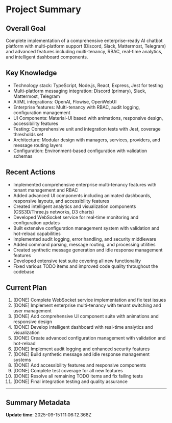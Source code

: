 # Project Summary

## Overall Goal
Complete implementation of a comprehensive enterprise-ready AI chatbot platform with multi-platform support (Discord, Slack, Mattermost, Telegram) and advanced features including multi-tenancy, RBAC, real-time analytics, and intelligent dashboard components.

## Key Knowledge
- Technology stack: TypeScript, Node.js, React, Express, Jest for testing
- Multi-platform messaging integration: Discord (primary), Slack, Mattermost, Telegram
- AI/ML integrations: OpenAI, Flowise, OpenWebUI
- Enterprise features: Multi-tenancy with RBAC, audit logging, configuration management
- UI Components: Material-UI based with animations, responsive design, accessibility features
- Testing: Comprehensive unit and integration tests with Jest, coverage thresholds set
- Architecture: Modular design with managers, services, providers, and message routing layers
- Configuration: Environment-based configuration with validation schemas

## Recent Actions
- Implemented comprehensive enterprise multi-tenancy features with tenant management and RBAC
- Added advanced UI components including animated dashboards, responsive layouts, and accessibility features
- Created intelligent analytics and visualization components (CSS3D/Three.js networks, D3 charts)
- Developed WebSocket service for real-time monitoring and configuration updates
- Built extensive configuration management system with validation and hot-reload capabilities
- Implemented audit logging, error handling, and security middleware
- Added command parsing, message routing, and processing utilities
- Created synthetic message generation and idle response management features
- Developed extensive test suite covering all new functionality
- Fixed various TODO items and improved code quality throughout the codebase

## Current Plan
1. [DONE] Complete WebSocket service implementation and fix test issues
2. [DONE] Implement enterprise multi-tenancy with tenant switching and user management
3. [DONE] Add comprehensive UI component suite with animations and responsive design
4. [DONE] Develop intelligent dashboard with real-time analytics and visualization
5. [DONE] Create advanced configuration management with validation and hot-reload
6. [DONE] Implement audit logging and enhanced security features
7. [DONE] Build synthetic message and idle response management systems
8. [DONE] Add accessibility features and responsive components
9. [DONE] Complete test coverage for all new features
10. [DONE] Resolve all remaining TODO items and fix failing tests
11. [DONE] Final integration testing and quality assurance

---

## Summary Metadata
**Update time**: 2025-09-15T11:06:12.368Z 
